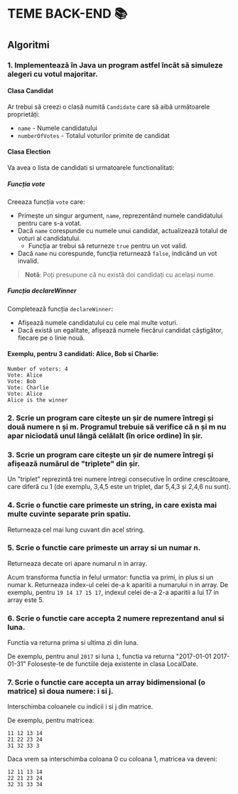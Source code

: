 # TEME BACK-END 📚

## Algoritmi 

### 1. Implementează în Java un program astfel încât să simuleze alegeri cu votul majoritar.
#### Clasa Candidat
Ar trebui să creezi o clasă numită `Candidate` care să aibă următoarele proprietăți:
* `name` - Numele candidatului
* `numberOfVotes` - Totalul voturilor primite de candidat

#### Clasa Election
Va avea o lista de candidati si urmatoarele functionalitati:

##### Funcția vote
Creeaza funcția `vote` care:
* Primește un singur argument, `name`, reprezentând numele candidatului pentru care s-a votat.
* Dacă `name` corespunde cu numele unui candidat, actualizează totalul de voturi al candidatului.
  * Funcția ar trebui să returneze `true` pentru un vot valid.
* Dacă `name` nu corespunde, funcția returnează `false`, indicând un vot invalid.

> **Notă**: Poți presupune că nu există doi candidați cu același nume.

##### Funcția declareWinner
Completează funcția `declareWinner`:
* Afișează numele candidatului cu cele mai multe voturi.
* Dacă există un egalitate, afișează numele fiecărui candidat câștigător, fiecare pe o linie nouă.

#### Exemplu, pentru 3 candidati: Alice, Bob si Charlie:
```
Number of voters: 4
Vote: Alice
Vote: Bob
Vote: Charlie
Vote: Alice
Alice is the winner
```
### 2. Scrie un program care citește un șir de numere întregi și două numere n și m. Programul trebuie să verifice că n și m nu apar niciodată unul lângă celălalt (în orice ordine) în șir.

### 3. Scrie un program care citește un șir de numere întregi și afișează numărul de "triplete" din șir. 
Un "triplet" reprezintă trei numere întregi consecutive în ordine crescătoare, care diferă cu 1 (de exemplu, 3,4,5 este un triplet, dar 5,4,3 și 2,4,6 nu sunt).

### 4. Scrie o functie care primeste un string, in care exista mai multe cuvinte separate prin spatiu.
Returneaza cel mai lung cuvant din acel string.

### 5. Scrie o functie care primeste un array si un numar n.
Returneaza decate ori apare numarul n in array.

Acum transforma functia in felul urmator: functia va primi, in plus si un numar k.
Returneaza index-ul celei de-a k aparitii a numarului n in array.
De exemplu, pentru `19 14 17 15 17`, indexul celei de-a 2-a aparitii a lui 17 in array este 5.

### 6. Scrie o functie care accepta 2 numere reprezentand anul si luna.
Functia va returna prima si ultima zi din luna.

De exemplu, pentru anul `2017` si luna `1`, functia va returna "2017-01-01 2017-01-31"
Foloseste-te de functiile deja existente in clasa LocalDate.

### 7. Scrie o functie care accepta un array bidimensional (o matrice) si doua numere: i si j.
Interschimba coloanele cu indicii i si j din matrice.

De exemplu, pentru matricea:

```
11 12 13 14
21 22 23 24
31 32 33 3
```

Daca vrem sa interschimba coloana 0 cu coloana 1, matricea va deveni:

```
12 11 13 14
22 21 23 24
32 31 33 34
```

